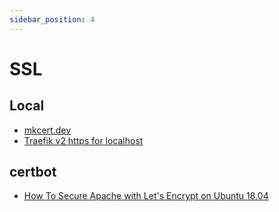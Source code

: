```yaml
---
sidebar_position: 4
---
```


# SSL

## Local
* [mkcert.dev](https://github.com/FiloSottile/mkcert)
* [Traefik v2 https for localhost](https://github.com/Heziode/traefik-v2-https-ssl-localhost)

## certbot
* [How To Secure Apache with Let's Encrypt on Ubuntu 18.04](https://www.digitalocean.com/community/tutorials/how-to-secure-apache-with-let-s-encrypt-on-ubuntu-18-04)
